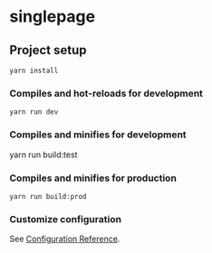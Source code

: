 # singlepage

## Project setup
```
yarn install
```

### Compiles and hot-reloads for development
```
yarn run dev
```
### Compiles and minifies for development

yarn run build:test
### Compiles and minifies for production

```
yarn run build:prod
```

### Customize configuration
See [Configuration Reference](https://cli.vuejs.org/config/).
